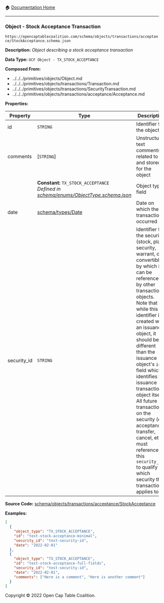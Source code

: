:house: [Documentation Home](../../../../../README.md)

---

### Object - Stock Acceptance Transaction

`https://opencaptablecoalition.com/schema/objects/transactions/acceptance/StockAcceptance.schema.json`

**Description:** _Object describing a stock acceptance transaction_

**Data Type:** `OCF Object - TX_STOCK_ACCEPTANCE`

**Composed From:**

- ../../../primitives/objects/Object.md
- ../../../primitives/objects/transactions/Transaction.md
- ../../../primitives/objects/transactions/SecurityTransaction.md
- ../../../primitives/objects/transactions/acceptance/Acceptance.md

**Properties:**

| Property    | Type                                                                                                                     | Description                                                                                                                                                                                                                                                                                                                                                                                                                                                                                                 | Required   |
| ----------- | ------------------------------------------------------------------------------------------------------------------------ | ----------------------------------------------------------------------------------------------------------------------------------------------------------------------------------------------------------------------------------------------------------------------------------------------------------------------------------------------------------------------------------------------------------------------------------------------------------------------------------------------------------- | ---------- |
| id          | `STRING`                                                                                                                 | Identifier for the object                                                                                                                                                                                                                                                                                                                                                                                                                                                                                   | `REQUIRED` |
| comments    | [`STRING`]                                                                                                               | Unstructured text comments related to and stored for the object                                                                                                                                                                                                                                                                                                                                                                                                                                             | -          |
|             | **Constant:** `TX_STOCK_ACCEPTANCE`</br>_Defined in [schema/enums/ObjectType.schema.json](../../../enums/ObjectType.md)_ | Object type field                                                                                                                                                                                                                                                                                                                                                                                                                                                                                           | -          |
| date        | [schema/types/Date](../../../types/Date.md)                                                                              | Date on which the transaction occurred                                                                                                                                                                                                                                                                                                                                                                                                                                                                      | `REQUIRED` |
| security_id | `STRING`                                                                                                                 | Identifier for the security (stock, plan security, warrant, or convertible) by which it can be referenced by other transaction objects. Note that while this identifier is created with an issuance object, it should be different than the issuance object's `id` field which identifies the issuance transaction object itself. All future transactions on the security (e.g. acceptance, transfer, cancel, etc.) must reference this `security_id` to qualify which security the transaction applies to. | `REQUIRED` |

**Source Code:** [schema/objects/transactions/acceptance/StockAcceptance](../../../../docs/markdown/schema/objects/transactions/acceptance/StockAcceptance.schema.json)

**Examples:**

```json
[
  {
    "object_type": "TX_STOCK_ACCEPTANCE",
    "id": "test-stock-acceptance-minimal",
    "security_id": "test-security-id",
    "date": "2022-02-01"
  },
  {
    "object_type": "TX_STOCK_ACCEPTANCE",
    "id": "test-stock-acceptance-full-fields",
    "security_id": "test-security-id",
    "date": "2022-02-01",
    "comments": ["Here is a comment", "Here is another comment"]
  }
]
```

Copyright © 2022 Open Cap Table Coalition.
